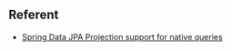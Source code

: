## Referent

- [Spring Data JPA Projection support for native queries](https://medium.com/swlh/spring-data-jpa-projection-support-for-native-queries-a13cd88ec166)


